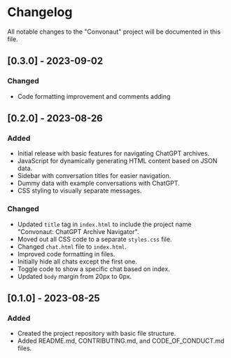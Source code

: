 # Changelog

All notable changes to the "Convonaut" project will be documented in this file.

## [0.3.0] - 2023-09-02
### Changed
- Code formatting improvement and comments adding

## [0.2.0] - 2023-08-26
### Added
- Initial release with basic features for navigating ChatGPT archives.
- JavaScript for dynamically generating HTML content based on JSON data.
- Sidebar with conversation titles for easier navigation.
- Dummy data with example conversations with ChatGPT.
- CSS styling to visually separate messages.

### Changed
- Updated `title` tag in `index.html` to include the project name "Convonaut: ChatGPT Archive Navigator".
- Moved out all CSS code to a separate `styles.css` file.
- Changed `chat.html` file to `index.html`.
- Improved code formatting in files.
- Initially hide all chats except the first one.
- Toggle code to show a specific chat based on index.
- Updated `body` margin from 20px to 0px.

## [0.1.0] - 2023-08-25
### Added
- Created the project repository with basic file structure.
- Added README.md, CONTRIBUTING.md, and CODE_OF_CONDUCT.md files.
